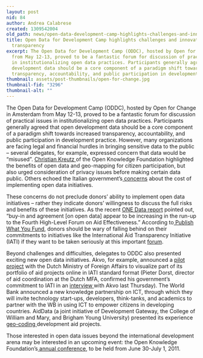 ```yaml
---
layout: post
nid: 84
author: Andrea Calabrese
created: 1309542004
old_path: news/open-data-development-camp-highlights-challenges-and-innovations-aid-transparency
title: Open Data for Development Camp highlights challenges and innovations in aid
  transparency
excerpt: The Open Data for Development Camp (ODDC), hosted by Open for Change in Amsterdam
  from May 12-13, proved to be a fantastic forum for discussion of practical issues
  in institutionalizing open data practices. Participants generally agreed that open
  development data should be a core component of a paradigm shift towards increased
  transparency, accountability, and public participation in development practice.
thumbnail: assets/post-thumbnails/open-for-change.jpg
thumbnail-fid: "3296"
thumbnail-alt: ""
---
```


The Open Data for Development Camp (ODDC), hosted by Open for Change in Amsterdam from May 12-13, proved to be a fantastic forum for discussion of practical issues in institutionalizing open data practices. Participants generally agreed that open development data should be a core component of a paradigm shift towards increased transparency, accountability, and public participation in development practice. However, many organizations are facing legal and financial hurdles in bringing sensitive data to the public – several delegates, for example, expressed concern that data would be “misused”. [Christian Kreutz ](http://www.crisscrossed.net/)of the Open Knowledge Foundation highlighted the benefits of open data and geo-mapping for citizen participation, but also urged consideration of privacy issues before making certain data public. Others echoed the Italian government’s[ concerns](http://bit.ly/jjfMCf) about the cost of implementing open data initiatives.

These concerns do not preclude donors’ ability to implement open data initiatives – rather they indicate donors’ willingness to discuss the full risks and benefits of these initiatives. As the recent [ONE Data report](http://s3.amazonaws.com/one.org/pdfs/dr2011.pdf) pointed out, “buy-in and agreement [on open data] appear to be increasing in the run-up to the Fourth High-Level Forum on Aid Effectiveness.” According to[ Publish What You Fund](http://bit.ly/iNCwEn), donors should be wary of falling behind on their commitments to initiatives like the International Aid Transparency Initiative (IATI) if they want to be taken seriously at this important [forum](http://bit.ly/k0rsZN).

Beyond challenges and difficulties, delegates to ODDC also presented exciting new open data initiatives. Akvo, for example, announced a [pilot project](http://openforchange.info/transparency-pilot-foreign-affairs) with the Dutch Ministry of Foreign Affairs to visualize part of its portfolio of aid projects online in IATI standard format (Pieter Dorst, director of aid coordination at the Dutch MFA, confirmed his government’s commitment to IATI in an [interview ](http://blip.tv/file/5136209)with Akvo last Thursday). The World Bank announced a new knowledge partnership on ICT, through which they will invite technology start-ups, developers, think-tanks, and academics to partner with the WB in using ICT to empower citizens in developing countries. AidData (a joint initiative of Development Gateway, the College of William and Mary, and Brigham Young University) presented its experience [geo-coding ](http://open.aiddata.org)development aid projects.

Those interested in open data issues beyond the international development arena may be interested in an upcoming event: the Open Knowledge Foundation’s[ annual conference](http://okcon.org/2011), to be held from June 30-July 1, 2011.
